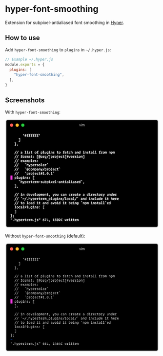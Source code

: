 # hyper-font-smoothing

Extension for subpixel-antialiased font smoothing in [Hyper][].

[Hyper]: https://github.com/zeit/hyper

## How to use

Add `hyper-font-smoothing` to `plugins` in `~/.hyper.js`:

```js
// Example ~/.hyper.js
module.exports = {
  plugins: [
    "hyper-font-smoothing",
  ],
}
```

## Screenshots

With `hyper-font-smoothing`:

![hyperterm with subpixel-antialiased font-smoothing](.github/subpixel-antialiased.png?raw=true)

Without `hyper-font-smoothing` (default):

![hyperterm with default antialiased font-smoothing](.github/antialiased.png?raw=true)

